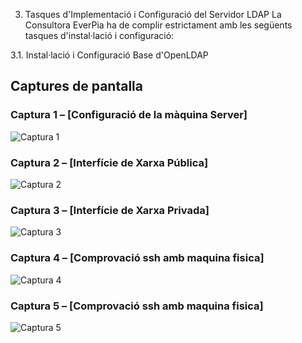 
3. Tasques d'Implementació i Configuració del Servidor LDAP
   La Consultora EverPia ha de complir estrictament amb les següents tasques d'instal·lació i configuració:
   
3.1. Instal·lació i Configuració Base d'OpenLDAP

## Captures de pantalla

### Captura 1 – [Configuració de la màquina Server]
![Captura 1](img/captura05.png)

### Captura 2 – [Interfície de Xarxa Pública]
![Captura 2](img/captura06.png)

### Captura 3 – [Interfície de Xarxa Privada]
![Captura 3](img/captura07.png)

### Captura 4 – [Comprovació ssh amb maquina fisica]
![Captura 4](img/captura08.png)

### Captura 5 – [Comprovació ssh amb maquina fisica]
![Captura 5 ](img/captura08.png)
